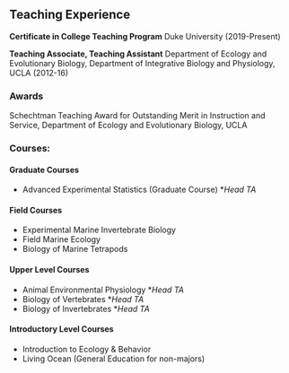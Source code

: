 ## Teaching Experience

**Certificate in College Teaching Program** Duke University (2019-Present)

**Teaching Associate, Teaching Assistant** Department of Ecology and Evolutionary Biology, Department of Integrative Biology and Physiology, UCLA (2012-16)

### Awards
Schechtman Teaching Award for Outstanding Merit in Instruction and Service, Department of Ecology and Evolutionary Biology, UCLA


### Courses:
#### Graduate Courses
- Advanced Experimental Statistics (Graduate Course) \*_Head TA_

#### Field Courses
- Experimental Marine Invertebrate Biology
- Field Marine Ecology  
- Biology of Marine Tetrapods

#### Upper Level Courses
- Animal Environmental Physiology \*_Head TA_
- Biology of Vertebrates \*_Head TA_
- Biology of Invertebrates \*_Head TA_

#### Introductory Level Courses
- Introduction to Ecology & Behavior  
- Living Ocean (General Education for non-majors)
